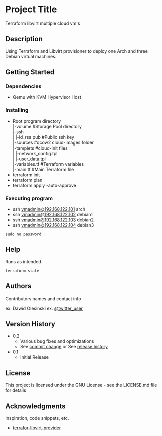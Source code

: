 # Project Title

Terraform libvirt multiple cloud vm's

## Description

Using Terraform and Libvirt provisioner to deploy one Arch and three Debian virtual machines.

## Getting Started

### Dependencies

* Qemu with KVM Hypervisor Host


### Installing

* Root program directory  
    |-volume #Storage Pool directory  
    |-ssh  
    | |-id_rsa.pub #Public ssh key  
    |-sources #qcow2 cloud-images folder  
    |-tamplets #cloud-init files  
    | |-network_config.tpl  
    | |-user_data.tpl  
    |-variables.tf #Terraform variables  
    |-main.tf #Main Terraform file  
* terraform init
* terraform plan
* terraform apply -auto-approve

### Executing program

* ssh vmadmin@192.168.122.101 arch
* ssh vmadmin@192.168.122.102 debian1
* ssh vmadmin@192.168.122.103 debian2
* ssh vmadmin@192.168.122.104 debian3

```
sudo no password
```

## Help

Runs as intended.
```
terraform state
```

## Authors

Contributors names and contact info

ex. Dawid Olesinski 
ex. [@twitter_user](https://twitter.com/)

## Version History

* 0.2
    * Various bug fixes and optimizations
    * See [commit change]() or See [release history]()
* 0.1
    * Initial Release

## License

This project is licensed under the GNU License - see the LICENSE.md file for details

## Acknowledgments

Inspiration, code snippets, etc.
* [terrafor-libvirt-provider](https://github.com/dmacvicar/terraform-provider-libvirt)
